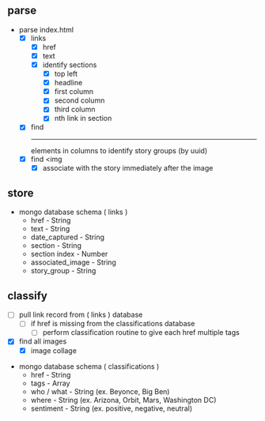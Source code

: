 ## parse
* parse index.html
  * [x] links
    * [x] href
    * [x] text
    * [x] identify sections
      * [x] top left
      * [x] headline
      * [x] first column
      * [x] second column
      * [x] third column
      * [x] nth link in section
  * [x] find <hr> elements in columns to identify story groups (by uuid)
  * [x] find <img
    * [x] associate with the story immediately after the image

## store
* mongo database schema ( links )
  * href - String
  * text - String
  * date_captured - String
  * section - String
  * section index - Number
  * associated_image - String
  * story_group - String

## classify
* [ ] pull link record from ( links ) database
  * [ ] if href is missing from the classifications database
    * [ ] perform classification routine to give each href multiple tags

* [x] find all images
  * [x] image collage

* mongo database schema ( classifications )
  * href - String
  * tags - Array
  * who / what - String (ex. Beyonce, Big Ben)
  * where - String (ex. Arizona, Orbit, Mars, Washington DC)
  * sentiment - String (ex. positive, negative, neutral)
